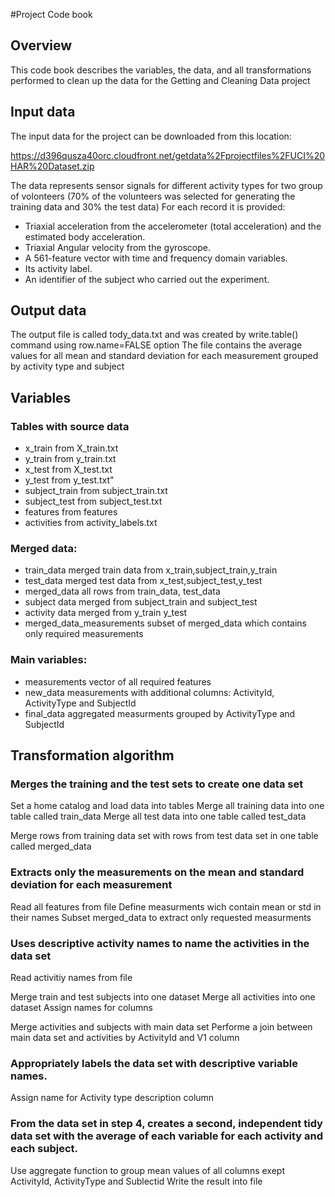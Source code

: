 
#Project Code book

## Overview
 This code book describes the variables, the data, and all transformations performed to clean up the data for the Getting and Cleaning Data project
 
## Input data

The input data for the project can be downloaded from this location:

https://d396qusza40orc.cloudfront.net/getdata%2Fprojectfiles%2FUCI%20HAR%20Dataset.zip 

The data represents sensor signals for different activity types for two group of volonteers (70% of the volunteers was selected for generating the training data and 30% the test data)
For each record it is provided:
- Triaxial acceleration from the accelerometer (total acceleration) and the estimated body acceleration.
- Triaxial Angular velocity from the gyroscope. 
- A 561-feature vector with time and frequency domain variables. 
- Its activity label. 
- An identifier of the subject who carried out the experiment.

## Output data
The output file is called tody_data.txt and was created by write.table() command using row.name=FALSE option
The file contains the average values for all mean and standard deviation for each measurement grouped by activity type and subject

## Variables

### Tables with source data
 - x_train from X_train.txt
 - y_train from y_train.txt
 - x_test from X_test.txt
 - y_test from y_test.txt"
 - subject_train from subject_train.txt
 - subject_test from subject_test.txt
 - features from features
 - activities from activity_labels.txt


### Merged data:

 - train_data   merged train data from x_train,subject_train,y_train
 - test_data    merged test data from x_test,subject_test,y_test
 - merged_data  all rows from train_data, test_data
 - subject data   merged from subject_train and subject_test
 - activity data  merged from y_train  y_test
 - merged_data_measurements subset of merged_data which contains only required measurements
 
### Main variables:

- measurements          vector of all required features
- new_data              measurements with additional columns: ActivityId, ActivityType and SubjectId
- final_data            aggregated measurments grouped by ActivityType and SubjectId

## Transformation algorithm

### Merges the training and the test sets to create one data set

Set a home catalog and load data into tables
Merge all training data into one table called train_data
Merge all test data into one table called test_data 

Merge rows from training data set with rows from test data set in one table called merged_data

### Extracts only the measurements on the mean and standard deviation for each measurement

Read all features from file
Define measurments wich contain mean or std in their names
Subset merged_data to extract only requested measurments

### Uses descriptive activity names to name the activities in the data set

Read activitiy names from file 

Merge train and test subjects into one dataset
Merge all activities into one dataset
Assign names for columns

Merge activities and subjects with main data set
Performe a join between main data set and activities by ActivityId and V1 column


### Appropriately labels the data set with descriptive variable names. 
Assign name for Activity type description column


### From the data set in step 4, creates a second, independent tidy data set with the average of each variable for each activity and each subject.

Use aggregate function to group mean values of all columns exept ActivityId, ActivityType and Sublectid
Write the result into file

